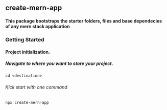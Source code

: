 ## create-mern-app
#### This package bootstraps the starter folders, files and base dependecies of any mern stack application

### Getting Started

#### Project initialization.
##### Navigate to where you want to store your project.
`cd <destination>`

###### Kick start with one command
`npx create-mern-app`
